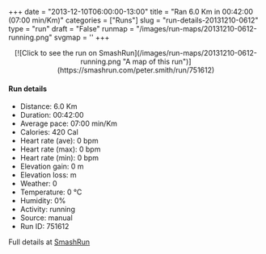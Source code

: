 +++
date = "2013-12-10T06:00:00-13:00"
title = "Ran 6.0 Km in 00:42:00 (07:00 min/Km)"
categories = ["Runs"]
slug = "run-details-20131210-0612"
type = "run"
draft = "False"
runmap = "/images/run-maps/20131210-0612-running.png"
svgmap = '<polyline points="">'
+++



<!--more-->

<center>
[![Click to see the run on SmashRun](/images/run-maps/20131210-0612-running.png "A map of this run")](https://smashrun.com/peter.smith/run/751612)
</center>

#### Run details

* Distance: 6.0 Km
* Duration: 00:42:00
* Average pace: 07:00 min/Km
* Calories: 420 Cal
* Heart rate (ave): 0 bpm
* Heart rate (max): 0 bpm
* Heart rate (min): 0 bpm
* Elevation gain: 0 m
* Elevation loss:  m
* Weather: 0
* Temperature: 0 &deg;C
* Humidity: 0%
* Activity: running
* Source: manual
* Run ID: 751612

Full details at [SmashRun](https://smashrun.com/peter.smith/run/751612)